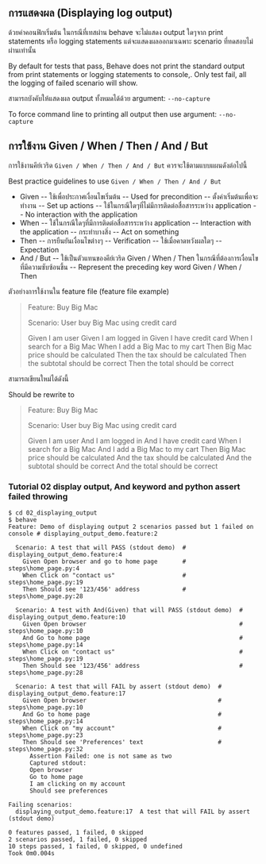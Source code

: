 
## การแสดงผล (Displaying  log output)

ด้วยค่าคอนฟิกเริ่มต้น ในกรณีที่เทสผ่าน behave จะไม่แสดง output ใดๆจาก print statements หรือ logging statements แต่จะแสดงผลออกมาเฉพาะ scenario ที่ทดสอบไม่ผ่านเท่านั้น 
 
By default for tests that pass, Behave does not print the standard output from print statements or logging statements to console,. Only test fail, all the logging of failed scenario will show. 

สามารถบังคับให้แสดงผล output ทั้งหมดได้ด้วย argument: `--no-capture`

To force command line to printing all output then use argument: `--no-capture`


## การใช้งาน Given / When / Then / And / But

การใช้งานคีย์เวริด `Given / When / Then / And / But` ควรจะใช้ตามแบบแผนดังต่อไปนี้

Best practice guidelines to use `Given / When / Then / And / But` 

 - Given
 -- ใช้เพื่อประกาศเงื่อนไขเริ่มต้น 
 -- Used for precondition
 -- ตั้งค่าเริ่มต้นเพื่อจะทำงาน 
-- Set up actions
 -- ใช้ในกรณีใดๆที่ไม่มีการติดต่อสื่อสารระหว่าง application 
 -- No interaction with the application
 - When
 -- ใช้ในกรณีใดๆที่มีการติดต่อสื่อสารระหว่าง application 
 -- Interaction with the application
 -- กระทำบางสิ่ง 
-- Act on something
 - Then
 -- การยืนยันเงื่อนไขต่างๆ 
 -- Verification
 -- ใช้เมื่อคาดหวังผลใดๆ 
-- Expectation
 - And / But
 -- ใช้เป็นตัวแทนของคีย์เวริด Given / When / Then ในกรณีที่ต้องการเงื่อนไขที่มีความซับซ้อนขึ้น 
 -- Represent the preceding key word Given / When / Then

ตัวอย่างการใช้งานใน feature file (feature file example)

> Feature: Buy Big Mac
> 
> Scenario: User buy Big Mac using credit card
> 
> Given I am user 
> Given I am logged in 
> Given I have credit card 
> When I search for a Big Mac 
> When I add a Big Mac to my cart 
> Then Big Mac price should be calculated 
> Then the tax should be calculated 
> Then the subtotal should be correct 
> Then the total should be correct

สามารถเขียนใหม่ได้ดังนี้

Should be rewrite to

> Feature: Buy Big Mac
> 
> Scenario: User buy Big Mac using credit card
> 
> Given I am user 
> And I am logged in 
> And I have credit card 
> When I search for a Big Mac 
> And I add a Big Mac to my cart 
> Then Big Mac price should be calculated 
> And the tax should be calculated 
> And the subtotal should be correct 
> And the total should be correct


### Tutorial 02 display output, And keyword and python assert failed throwing 

```
$ cd 02_displaying_output
$ behave
Feature: Demo of displaying output 2 scenarios passed but 1 failed on console # displaying_output_demo.feature:2

  Scenario: A test that will PASS (stdout demo)  # displaying_output_demo.feature:4
    Given Open browser and go to home page       # steps\home_page.py:4
    When Click on "contact us"                   # steps\home_page.py:19
    Then Should see '123/456' address            # steps\home_page.py:28

  Scenario: A test with And(Given) that will PASS (stdout demo)  # displaying_output_demo.feature:10
    Given Open browser                                           # steps\home_page.py:10
    And Go to home page                                          # steps\home_page.py:14
    When Click on "contact us"                                   # steps\home_page.py:19
    Then Should see '123/456' address                            # steps\home_page.py:28

  Scenario: A test that will FAIL by assert (stdout demo)  # displaying_output_demo.feature:17
    Given Open browser                                     # steps\home_page.py:10
    And Go to home page                                    # steps\home_page.py:14
    When Click on "my account"                             # steps\home_page.py:23
    Then Should see 'Preferences' text                     # steps\home_page.py:32
      Assertion Failed: one is not same as two
      Captured stdout:
      Open browser
      Go to home page
      I am clicking on my account
      Should see preferences

Failing scenarios:
  displaying_output_demo.feature:17  A test that will FAIL by assert (stdout demo)

0 features passed, 1 failed, 0 skipped
2 scenarios passed, 1 failed, 0 skipped
10 steps passed, 1 failed, 0 skipped, 0 undefined
Took 0m0.004s
```


